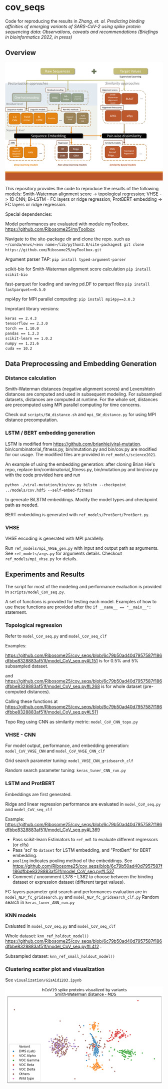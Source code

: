 # cov_seqs

Code for reproducing the results in *Zhang, et. al. Predicting binding affinities of emerging variants of SARS-CoV-2 using spike protein sequencing data: Observations, caveats and recommendations (Briefings in bioinformatics 2022, in press)* 

## Overview

![protocol](figures/protocol.png)

This repository provides the code to reproduce the results of the following models: Smith-Waterman alignment score -> topological regression; VHSE -> 1D CNN; Bi-LSTM - FC layers or ridge regression; ProtBERT embedding -> FC layers or ridge regression.

Special dependencies:

Model performances are evaluated with module myToolbox. https://github.com/Ribosome25/myToolbox 

Navigate to the site-package dir and clone the repo. such as `~/conda/envs/<env name>/lib/python3.8/site-packages$ git clone https://github.com/Ribosome25/myToolbox.git`

Argument parser TAP: `pip install typed-argument-parser`

scikit-bio for Smith-Waterman alignment score calculation `pip install scikit-bio`

fast-parquet for loading and saving pd.DF to parquet files `pip install fastparquet==0.5.0`

mpi4py for MPI parallel computing: `pip install mpi4py==3.0.3`

Improtant library versions:

```
keras == 2.4.3
tensorflow == 2.3.0
torch == 1.10.0
pandas == 1.2.3
scikit-learn == 1.0.2
numpy == 1.21.6
cuda == 10.2
```

## Data Preprocessing and Embedding Generation

### Distance calculation 

Smith-Waterman distances (negative alignment scores) and Levenshtein distances are computed and used in subsequent modeling. For subsampled datasets, distances are computed at runtime. For the whole set, distances are precomputed using MPI parallel computing for time concerns. 

Check out `scripts/SW_distance.sh` and `mpi_SW_distance.py` for using MPI distance precomputation.

### LSTM / BERT embedding generation

LSTM is modified from https://github.com/brianhie/viral-mutation. bin/combinatorial_fitness.py, bin/mutation.py and bin/cov.py are modified for our usage. The modified files are provided in `ref_models/science2021`. 

An example of using the embedding generation: after cloning Brian Hie's repo, replace bin/combinatorial_fitness.py, bin/mutation.py and bin/cov.py with the code provided here and run

`python ./viral-mutation/bin/cov.py bilstm --checkpoint ../models/cov.hdf5 --self-embed-fitness`

to generate BiLSTM embeddings. Modify the model types and checkpoint path as needed.

BERT embedding is generated with `ref_models/ProtBert/ProtBert.py`.

### VHSE

VHSE encoding is generated with MPI parallelly. 

Run `ref_models/mpi_VHSE_gen.py` with input and output path as arguments. See `ref_models/args.py` for arguments details. Checkout `ref_models/mpi_vhse.py` for details. 

## Experiments and Results

The script for most of the modeling and performance evaluation is provided in `scripts/model_CoV_seq.py`.

A set of functions is provided for testing each model. Examples of how to use these functions are provided after the `if __name__ == "__main__":` statement.

### Topological regression

Refer to `model_CoV_seq.py` and `model_CoV_seq_clf`

Examples:

https://github.com/Ribosome25/cov_seqs/blob/6c79b50ad40d7957587f186dfbbe8328883af51f/model_CoV_seq.py#L151 is for 0.5% and 5% subsampled dataset. 

and https://github.com/Ribosome25/cov_seqs/blob/6c79b50ad40d7957587f186dfbbe8328883af51f/model_CoV_seq.py#L268 is for whole dataset (pre-computed distances). 

Calling these functions at https://github.com/Ribosome25/cov_seqs/blob/6c79b50ad40d7957587f186dfbbe8328883af51f/model_CoV_seq.py#L511

Topo Reg using CNN as similarity metric: `model_CoV_CNN_topo.py`

### VHSE - CNN

For model output, performance, and embedding generation: `model_CoV_VHSE_CNN` and `model_CoV_VHSE_CNN_clf`

Grid search parameter tuning: `model_VHSE_CNN_gridsearch_clf` 

Random search parameter tuning: `keras_tuner_CNN_run.py`

### LSTM and ProtBERT

Embeddings are first generated. 

Ridge and linear regression performance are evaluated in  `model_CoV_seq.py` and `model_CoV_seq_clf`

Example: https://github.com/Ribosome25/cov_seqs/blob/6c79b50ad40d7957587f186dfbbe8328883af51f/model_CoV_seq.py#L369 

* Pass scikit-learn Estimators to `ref_mdl` to evaluate different regressors (or clfs)
* Pass 'sci' to `dataset` for LSTM embedding, and "ProtBert" for BERT embedding. 
* `pooling` indicates pooling method of the embeddings. See https://github.com/Ribosome25/cov_seqs/blob/6c79b50ad40d7957587f186dfbbe8328883af51f/model_CoV_seq.py#L537
* Comment / uncomment L378 - L382 to choose between the binding dataset or expression dataset (different target values). 

FC-layers parameter grid search and performances evaluation are in `model_NLP_fc_gridsearch.py` and `model_NLP_fc_gridsearch_clf.py`  Random search in `keras_tuner_ANN_run.py`

### KNN models

Evaluated in  `model_CoV_seq.py` and `model_CoV_seq_clf`

Whole dataset: `knn_ref_holdout_model()` https://github.com/Ribosome25/cov_seqs/blob/6c79b50ad40d7957587f186dfbbe8328883af51f/model_CoV_seq.py#L412 .

Subsampled dataset:  `knn_ref_small_holdout_model()`

### Clustering scatter plot and visualization

See `visualization/GisAid1203.ipynb`

![mds-variant](figures/mds-variant.png)
